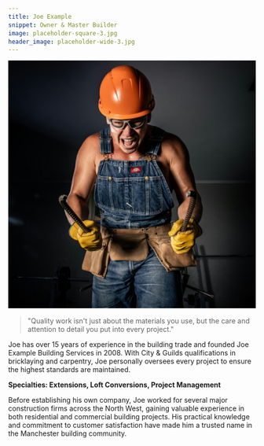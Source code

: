 ```yaml
---
title: Joe Example
snippet: Owner & Master Builder
image: placeholder-square-3.jpg
header_image: placeholder-wide-3.jpg
---
```


![Joe Example](/images/placeholder-square-3.jpg)

> "Quality work isn't just about the materials you use, but the care and attention to detail you put into every project."

Joe has over 15 years of experience in the building trade and founded Joe Example Building Services in 2008. With City & Guilds qualifications in bricklaying and carpentry, Joe personally oversees every project to ensure the highest standards are maintained.

**Specialties: Extensions, Loft Conversions, Project Management**

Before establishing his own company, Joe worked for several major construction firms across the North West, gaining valuable experience in both residential and commercial building projects. His practical knowledge and commitment to customer satisfaction have made him a trusted name in the Manchester building community.
